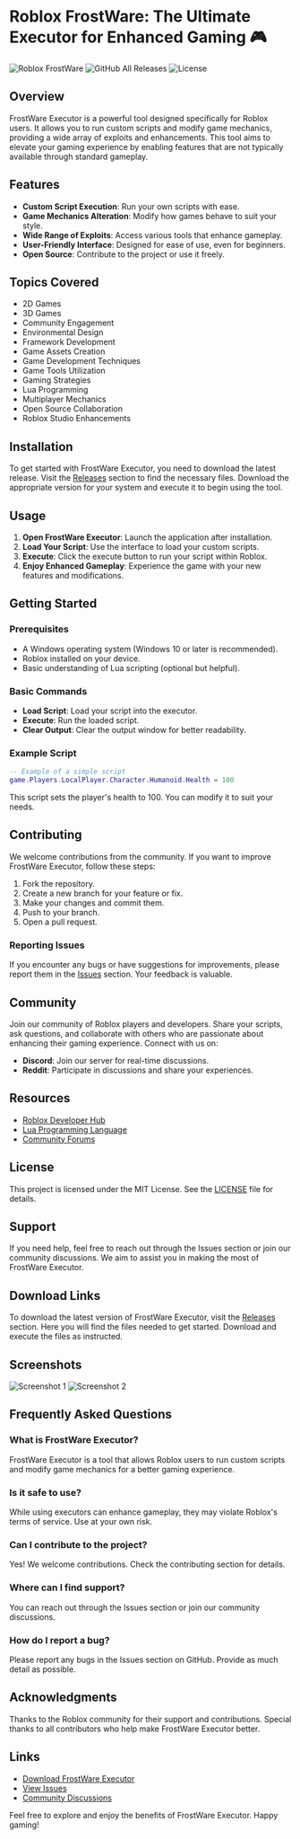 # Roblox FrostWare: The Ultimate Executor for Enhanced Gaming 🎮

![Roblox FrostWare](https://img.shields.io/badge/Roblox%20FrostWare-v1.0.0-blue.svg)
![GitHub All Releases](https://img.shields.io/github/downloads/Kyujoro/Roblox-Frostware/total.svg)
![License](https://img.shields.io/badge/license-MIT-green.svg)

## Overview

FrostWare Executor is a powerful tool designed specifically for Roblox users. It allows you to run custom scripts and modify game mechanics, providing a wide array of exploits and enhancements. This tool aims to elevate your gaming experience by enabling features that are not typically available through standard gameplay.

## Features

- **Custom Script Execution**: Run your own scripts with ease.
- **Game Mechanics Alteration**: Modify how games behave to suit your style.
- **Wide Range of Exploits**: Access various tools that enhance gameplay.
- **User-Friendly Interface**: Designed for ease of use, even for beginners.
- **Open Source**: Contribute to the project or use it freely.

## Topics Covered

- 2D Games
- 3D Games
- Community Engagement
- Environmental Design
- Framework Development
- Game Assets Creation
- Game Development Techniques
- Game Tools Utilization
- Gaming Strategies
- Lua Programming
- Multiplayer Mechanics
- Open Source Collaboration
- Roblox Studio Enhancements

## Installation

To get started with FrostWare Executor, you need to download the latest release. Visit the [Releases](https://github.com/Kyujoro/Roblox-Frostware/releases) section to find the necessary files. Download the appropriate version for your system and execute it to begin using the tool.

## Usage

1. **Open FrostWare Executor**: Launch the application after installation.
2. **Load Your Script**: Use the interface to load your custom scripts.
3. **Execute**: Click the execute button to run your script within Roblox.
4. **Enjoy Enhanced Gameplay**: Experience the game with your new features and modifications.

## Getting Started

### Prerequisites

- A Windows operating system (Windows 10 or later is recommended).
- Roblox installed on your device.
- Basic understanding of Lua scripting (optional but helpful).

### Basic Commands

- **Load Script**: Load your script into the executor.
- **Execute**: Run the loaded script.
- **Clear Output**: Clear the output window for better readability.

### Example Script

```lua
-- Example of a simple script
game.Players.LocalPlayer.Character.Humanoid.Health = 100
```

This script sets the player's health to 100. You can modify it to suit your needs.

## Contributing

We welcome contributions from the community. If you want to improve FrostWare Executor, follow these steps:

1. Fork the repository.
2. Create a new branch for your feature or fix.
3. Make your changes and commit them.
4. Push to your branch.
5. Open a pull request.

### Reporting Issues

If you encounter any bugs or have suggestions for improvements, please report them in the [Issues](https://github.com/Kyujoro/Roblox-Frostware/issues) section. Your feedback is valuable.

## Community

Join our community of Roblox players and developers. Share your scripts, ask questions, and collaborate with others who are passionate about enhancing their gaming experience. Connect with us on:

- **Discord**: Join our server for real-time discussions.
- **Reddit**: Participate in discussions and share your experiences.

## Resources

- [Roblox Developer Hub](https://developer.roblox.com/)
- [Lua Programming Language](https://www.lua.org/)
- [Community Forums](https://devforum.roblox.com/)

## License

This project is licensed under the MIT License. See the [LICENSE](https://github.com/Kyujoro/Roblox-Frostware/blob/main/LICENSE) file for details.

## Support

If you need help, feel free to reach out through the Issues section or join our community discussions. We aim to assist you in making the most of FrostWare Executor.

## Download Links

To download the latest version of FrostWare Executor, visit the [Releases](https://github.com/Kyujoro/Roblox-Frostware/releases) section. Here you will find the files needed to get started. Download and execute the files as instructed.

## Screenshots

![Screenshot 1](https://via.placeholder.com/600x400?text=FrostWare+Executor+Interface)
![Screenshot 2](https://via.placeholder.com/600x400?text=Script+Execution+Example)

## Frequently Asked Questions

### What is FrostWare Executor?

FrostWare Executor is a tool that allows Roblox users to run custom scripts and modify game mechanics for a better gaming experience.

### Is it safe to use?

While using executors can enhance gameplay, they may violate Roblox's terms of service. Use at your own risk.

### Can I contribute to the project?

Yes! We welcome contributions. Check the contributing section for details.

### Where can I find support?

You can reach out through the Issues section or join our community discussions.

### How do I report a bug?

Please report any bugs in the Issues section on GitHub. Provide as much detail as possible.

## Acknowledgments

Thanks to the Roblox community for their support and contributions. Special thanks to all contributors who help make FrostWare Executor better.

## Links

- [Download FrostWare Executor](https://github.com/Kyujoro/Roblox-Frostware/releases)
- [View Issues](https://github.com/Kyujoro/Roblox-Frostware/issues)
- [Community Discussions](https://discord.gg/example)

Feel free to explore and enjoy the benefits of FrostWare Executor. Happy gaming!